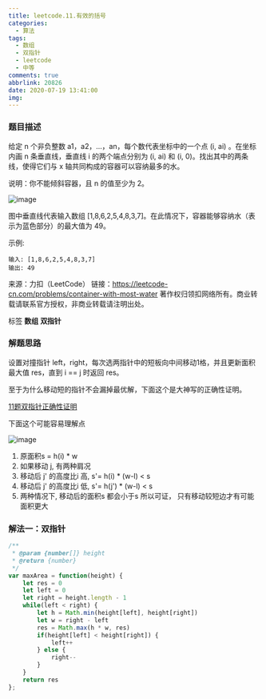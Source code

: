 ```yaml
---
title: leetcode.11.有效的括号
categories:
  - 算法
tags:
  - 数组
  - 双指针
  - leetcode
  - 中等
comments: true
abbrlink: 20826
date: 2020-07-19 13:41:00
img:
---
```


### 题目描述

给定 n 个非负整数 a1，a2，...，an，每个数代表坐标中的一个点 (i, ai) 。在坐标内画 n 条垂直线，垂直线 i 的两个端点分别为 (i, ai) 和 (i, 0)。找出其中的两条线，使得它们与 x 轴共同构成的容器可以容纳最多的水。

说明：你不能倾斜容器，且 n 的值至少为 2。

![image](https://raw.githubusercontent.com/zhl1232/javascript-algorithm/master/static/img/11.jpg)

图中垂直线代表输入数组 [1,8,6,2,5,4,8,3,7]。在此情况下，容器能够容纳水（表示为蓝色部分）的最大值为 49。

示例:
```
输入: [1,8,6,2,5,4,8,3,7]
输出: 49
```
来源：力扣（LeetCode）
链接：https://leetcode-cn.com/problems/container-with-most-water
著作权归领扣网络所有。商业转载请联系官方授权，非商业转载请注明出处。

标签 **数组** **双指针**

### 解题思路

设置对撞指针 left，right，每次选两指针中的短板向中间移动1格，并且更新面积最大值 res，直到 i == j 时返回 res。

至于为什么移动短的指针不会漏掉最优解，下面这个是大神写的正确性证明。

[11题双指针正确性证明](https://leetcode-cn.com/problems/container-with-most-water/solution/shuang-zhi-zhen-fa-zheng-que-xing-zheng-ming-by-r3/)


下面这个可能容易理解点

![image](https://raw.githubusercontent.com/zhl1232/javascript-algorithm/master/static/img/11-1.png)

1. 原面积s = h(i) * w
2. 如果移动 j, 有两种肩况
3. 移动后 j' 的高度比i 高, s'= h(i) * (w-l) < s
4. 移动后 j' 的高度比i 低, s'= h(j') * (w-l) < s
5. 两种情况下, 移动后的面积s 都会小于s
所以可证， 只有移动较短边才有可能面积更大

### 解法一：双指针

```js
/**
 * @param {number[]} height
 * @return {number}
 */
var maxArea = function(height) {
    let res = 0
    let left = 0
    let right = height.length - 1
    while(left < right) {
        let h = Math.min(height[left], height[right])
        let w = right - left
        res = Math.max(h * w, res)
        if(height[left] < height[right]) {
            left++
        } else {
            right--
        }
    }
    return res
};
```
